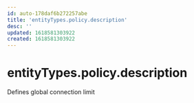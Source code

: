 ```yaml
---
id: auto-178daf6b272257abe
title: 'entityTypes.policy.description'
desc: ''
updated: 1618581303922
created: 1618581303922
---
```

# entityTypes.policy.description

Defines global connection limit